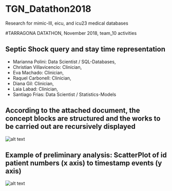 # TGN_Datathon2018
Research for mimic-III, eicu, and icu23 medical databases

#TARRAGONA DATATHON, November 2018, team_10 activities
## Septic Shock query and stay time representation

* Marianna Polini: Data Scientist / SQL-Databases, 
* Christian Villavicencio: Clinician, 
* Eva Machado: Clinician, 
* Raquel Carbonell: Clinician, 
* Diana Gil: Clinician, 
* Laia Labad: Clinician, 
* Santiago Frias: Data Scientist / Statistics-Models

## According to the attached document, the concept blocks are structured and the works to be carried out are recursively displayed
![alt text](https://github.com/tarragona-datathon-2018/team10/blob/master/Project00.png)
## Example of preliminary analysis: ScatterPlot of id patient numbers (x axis) to timestamp events (y axis)
![alt text](https://github.com/sfrias/TGN_Datathon2018/blob/master/PatientShockSepticMore3d.png)
